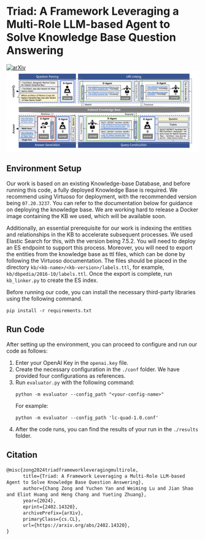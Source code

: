 # Triad: A Framework Leveraging a Multi-Role LLM-based Agent to Solve Knowledge Base Question Answering

[![arXiv](https://img.shields.io/badge/arXiv-2402.14320-b31b1b.svg)](https://arxiv.org/abs/2402.14320)
![image](assets/framework.png)


## Environment Setup
Our work is based on an existing Knowledge-base Database, and before running this code, a fully deployed Knowledge Base is required. We recommend using Virtuoso for deployment, with the recommended version being `07.20.3237`. You can refer to the documentation below for guidance on deploying the knowledge base. We are working hard to release a Docker image containing the KB we used, which will be available soon.

Additionally, an essential prerequisite for our work is indexing the entities and relationships in the KB to accelerate subsequent processes. We used Elastic Search for this, with the version being 7.5.2. You will need to deploy an ES endpoint to support this process. Moreover, you will need to export the entities from the knowledge base as ttl files, which can be done by following the Virtuoso documentation. The files should be placed in the directory `kb/<kb-name>/<kb-version>/labels.ttl`, for example, `kb/dbpedia/2016-10/labels.ttl`. Once the export is complete, run `kb_linker.py` to create the ES index.

Before running our code, you can install the necessary third-party libraries using the following command.
```shell
pip install -r requirements.txt
```

## Run Code
After setting up the environment, you can proceed to configure and run our code as follows:
1. Enter your OpenAI Key in the `openai.key` file.
2. Create the necessary configuration in the `./conf` folder. We have provided four configurations as references.
3. Run `evaluator.py` with the following command:
   ```shell
   python -m evaluator --config_path "<your-config-name>"
   ```
   For example:
   ```shell
   python -m evaluator --config_path 'lc-quad-1.0.conf'
   ```
4. After the code runs, you can find the results of your run in the `./results` folder.

## Citation
```
@misc{zong2024triadframeworkleveragingmultirole,
      title={Triad: A Framework Leveraging a Multi-Role LLM-based Agent to Solve Knowledge Base Question Answering}, 
      author={Chang Zong and Yuchen Yan and Weiming Lu and Jian Shao and Eliot Huang and Heng Chang and Yueting Zhuang},
      year={2024},
      eprint={2402.14320},
      archivePrefix={arXiv},
      primaryClass={cs.CL},
      url={https://arxiv.org/abs/2402.14320}, 
}
```
